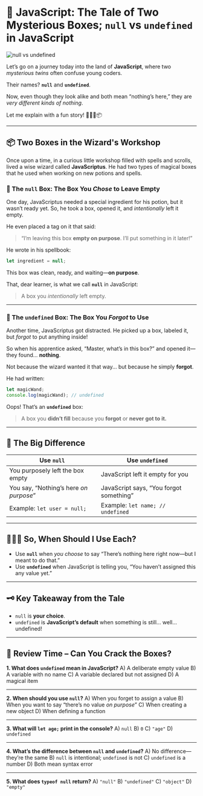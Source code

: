 # 🧠 JavaScript: The Tale of Two Mysterious Boxes; `null` vs `undefined` in JavaScript

<img src="https://agunechembaekene.wordpress.com/wp-content/uploads/2024/11/null-vs-undefined.png?w=1024" alt="null vs undefined" />

Let’s go on a journey today into the land of **JavaScript**, where two *mysterious twins* often confuse young coders.

Their names? **`null`** and **`undefined`**.

Now, even though they look alike and both mean “nothing’s here,” they are *very different kinds of nothing*.

Let me explain with a fun story! 🧙🏽‍♂️📦

---

## 📦 Two Boxes in the Wizard's Workshop

Once upon a time, in a curious little workshop filled with spells and scrolls, lived a wise wizard called **JavaScriptus**. He had two types of magical boxes that he used when working on new potions and spells.

### 🔹 The `null` Box: The Box You *Chose* to Leave Empty

One day, JavaScriptus needed a special ingredient for his potion, but it wasn’t ready yet. So, he took a box, opened it, and *intentionally* left it empty.

He even placed a tag on it that said:

> “I’m leaving this box **empty on purpose**. I’ll put something in it later!”

He wrote in his spellbook:

```js
let ingredient = null;
```

This box was clean, ready, and waiting—**on purpose**.

That, dear learner, is what we call **`null`** in JavaScript:

> A box you *intentionally* left empty.

---

### 🔸 The `undefined` Box: The Box You *Forgot* to Use

Another time, JavaScriptus got distracted. He picked up a box, labeled it, but *forgot* to put anything inside!

So when his apprentice asked, “Master, what’s in this box?” and opened it—they found… **nothing**.

Not because the wizard wanted it that way… but because he simply **forgot**.

He had written:

```js
let magicWand;
console.log(magicWand); // undefined
```

Oops! That’s an **`undefined`** box:

> A box you **didn’t fill** because you **forgot** or **never got to it.**

---

## 🧪 The Big Difference

| Use `null`                             | Use `undefined`                         |
| -------------------------------------- | --------------------------------------- |
| You purposely left the box empty       | JavaScript left it empty for you        |
| You say, “Nothing’s here *on purpose*” | JavaScript says, “You forgot something” |
| Example: `let user = null;`            | Example: `let name; // undefined`       |

---

## 🧑🏽‍🏫 So, When Should I Use Each?

* Use **`null`** when *you choose* to say “There’s nothing here right now—but I meant to do that.”
* Use **`undefined`** when JavaScript is telling you, “You haven’t assigned this any value yet.”

---

## 🗝️ Key Takeaway from the Tale

* `null` is **your choice**.
* `undefined` is **JavaScript’s default** when something is still… well… undefined!

---

## 🧠 Review Time – Can You Crack the Boxes?

**1. What does `undefined` mean in JavaScript?**
A) A deliberate empty value
B) A variable with no name
C) A variable declared but not assigned
D) A magical item

---

**2. When should you use `null`?**
A) When you forget to assign a value
B) When you want to say “there’s no value *on purpose*”
C) When creating a new object
D) When defining a function

---

**3. What will `let age;` print in the console?**
A) `null`
B) `0`
C) `"age"`
D) `undefined`

---

**4. What’s the difference between `null` and `undefined`?**
A) No difference—they’re the same
B) `null` is intentional; `undefined` is not
C) `undefined` is a number
D) Both mean syntax error

---

**5. What does `typeof null` return?**
A) `"null"`
B) `"undefined"`
C) `"object"`
D) `"empty"`
